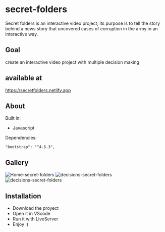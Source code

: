 # secret-folders
Secret folders is an interactive video project, its purpose is to tell the story behind a news story that uncovered cases of corruption in the army in an interactive way.
 
 ## Goal
 create an interactive video project with multiple decision making
 
 ## available at
 https://secretfolders.netlify.app
 
  ## About
 Built in: 
  - Javascript
 
 Dependencies:
 
    "bootstrap": "^4.5.3",
  
 ## Gallery

![Home-secret-folders](https://user-images.githubusercontent.com/69731479/110893968-fde86980-82c4-11eb-96a0-361fbf78bf3d.gif)
![decisions-secret-folders](https://user-images.githubusercontent.com/69731479/110894350-b6161200-82c5-11eb-933e-517d43738784.gif)
![decisions-secret-folders](https://user-images.githubusercontent.com/69731479/110894945-ce3a6100-82c6-11eb-94c0-2f6d70c6212e.gif)

 ## Installation
  - Download the proyect
  - Open it in VScode
  - Run it with LiveServer
  - Enjoy :)
